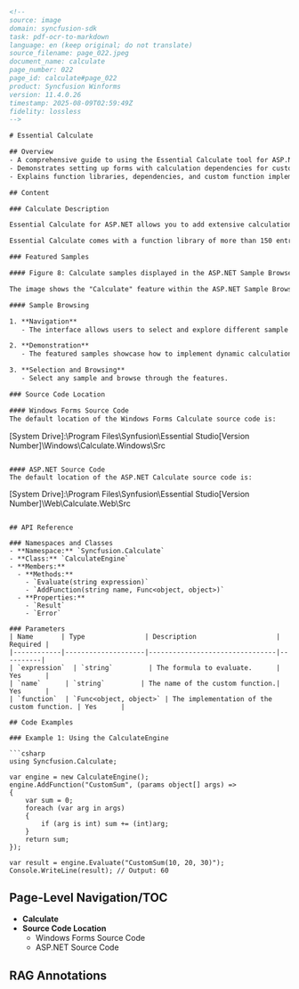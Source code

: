 ```html
<!-- 
source: image
domain: syncfusion-sdk
task: pdf-ocr-to-markdown
language: en (keep original; do not translate)
source_filename: page_022.jpeg
document_name: calculate
page_number: 022
page_id: calculate#page_022
product: Syncfusion Winforms
version: 11.4.0.26
timestamp: 2025-08-09T02:59:49Z
fidelity: lossless
-->

# Essential Calculate

## Overview
- A comprehensive guide to using the Essential Calculate tool for ASP.NET.
- Demonstrates setting up forms with calculation dependencies for custom business objects.
- Explains function libraries, dependencies, and custom function implementation.

## Content

### Calculate Description

Essential Calculate for ASP.NET allows you to add extensive calculation support to your own business objects. Easily set up forms that have calculation dependencies among various controls on the form.

Essential Calculate comes with a function library of more than 150 entries. It supports cross sheet references. When used in conjunction with Essential XlsIO, you can fully load, manipulate, and compute Excel spreadsheets without any dependency upon Excel. Function implementation is extensible, and you can easily add your own custom functions.

### Featured Samples

#### Figure 8: Calculate samples displayed in the ASP.NET Sample Browser

The image shows the "Calculate" feature within the ASP.NET Sample Browser interface. The main navigation panel on the left lists categories like "Calculate," "Reports," and "Business Intelligence," indicating the user can explore various sample applications.

#### Sample Browsing

1. **Navigation**
   - The interface allows users to select and explore different sample code snippets for "Calculate."

2. **Demonstration**
   - The featured samples showcase how to implement dynamic calculations in forms using Essential Calculate.

3. **Selection and Browsing**
   - Select any sample and browse through the features.

### Source Code Location

#### Windows Forms Source Code
The default location of the Windows Forms Calculate source code is:

```
[System Drive]:\Program Files\Synfusion\Essential Studio\[Version Number]\Windows\Calculate.Windows\Src
```

#### ASP.NET Source Code
The default location of the ASP.NET Calculate source code is:

```
[System Drive]:\Program Files\Synfusion\Essential Studio\[Version Number]\Web\Calculate.Web\Src
```

## API Reference

### Namespaces and Classes
- **Namespace:** `Syncfusion.Calculate`
- **Class:** `CalculateEngine`
- **Members:**
  - **Methods:**
    - `Evaluate(string expression)`
    - `AddFunction(string name, Func<object, object>)`
  - **Properties:**
    - `Result`
    - `Error`

### Parameters
| Name       | Type               | Description                    | Required |
|------------|--------------------|--------------------------------|----------|
| `expression`  | `string`         | The formula to evaluate.      | Yes      |
| `name`      | `string`         | The name of the custom function.| Yes      |
| `function`  | `Func<object, object>` | The implementation of the custom function. | Yes      |

## Code Examples

### Example 1: Using the CalculateEngine

```csharp
using Syncfusion.Calculate;

var engine = new CalculateEngine();
engine.AddFunction("CustomSum", (params object[] args) =>
{
    var sum = 0;
    foreach (var arg in args)
    {
        if (arg is int) sum += (int)arg;
    }
    return sum;
});

var result = engine.Evaluate("CustomSum(10, 20, 30)");
Console.WriteLine(result); // Output: 60
```

## Page-Level Navigation/TOC

- **Calculate**
- **Source Code Location**
  - Windows Forms Source Code
  - ASP.NET Source Code

## RAG Annotations

<!-- tags: [syncfusion, calculate, asp.net, windows forms, api reference] keywords: [calculate engine, custom functions, source code location, windows forms, asp.net, dynamic calculations] -->
```